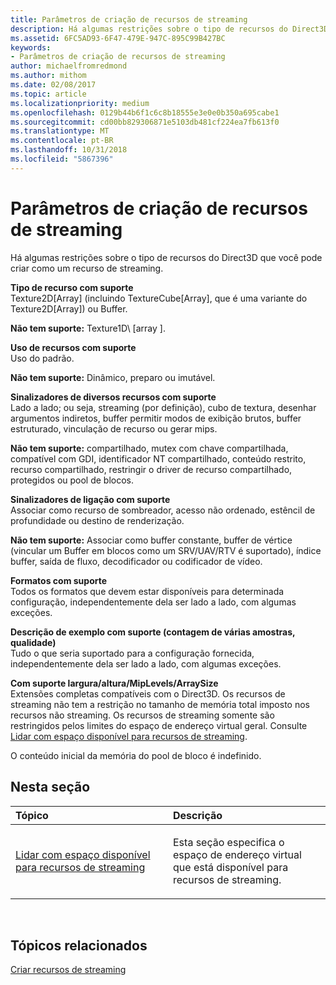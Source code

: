 ```yaml
---
title: Parâmetros de criação de recursos de streaming
description: Há algumas restrições sobre o tipo de recursos do Direct3D que você pode criar como um recurso de streaming.
ms.assetid: 6FC5AD93-6F47-479E-947C-895C99B427BC
keywords:
- Parâmetros de criação de recursos de streaming
author: michaelfromredmond
ms.author: mithom
ms.date: 02/08/2017
ms.topic: article
ms.localizationpriority: medium
ms.openlocfilehash: 0129b44b6f1c6c8b18555e3e0e0b350a695cabe1
ms.sourcegitcommit: cd00bb829306871e5103db481cf224ea7fb613f0
ms.translationtype: MT
ms.contentlocale: pt-BR
ms.lasthandoff: 10/31/2018
ms.locfileid: "5867396"
---
```

# <a name="streaming-resource-creation-parameters"></a>Parâmetros de criação de recursos de streaming


Há algumas restrições sobre o tipo de recursos do Direct3D que você pode criar como um recurso de streaming.

<span id="Supported-Resource-Type"></span><span id="supported-resource-type"></span><span id="SUPPORTED-RESOURCE-TYPE"></span>**Tipo de recurso com suporte**  
Texture2D\[Array\] (incluindo TextureCube\[Array\], que é uma variante do Texture2D\[Array\]) ou Buffer.

**Não tem suporte:** Texture1D\ [array \].

<span id="Supported-Resource-Usage"></span><span id="supported-resource-usage"></span><span id="SUPPORTED-RESOURCE-USAGE"></span>**Uso de recursos com suporte**  
Uso do padrão.

**Não tem suporte:** Dinâmico, preparo ou imutável.

<span id="Supported-Resource-Misc-Flags"></span><span id="supported-resource-misc-flags"></span><span id="SUPPORTED-RESOURCE-MISC-FLAGS"></span>**Sinalizadores de diversos recursos com suporte**  
Lado a lado; ou seja, streaming (por definição), cubo de textura, desenhar argumentos indiretos, buffer permitir modos de exibição brutos, buffer estruturado, vinculação de recurso ou gerar mips.

**Não tem suporte:** compartilhado, mutex com chave compartilhada, compatível com GDI, identificador NT compartilhado, conteúdo restrito, recurso compartilhado, restringir o driver de recurso compartilhado, protegidos ou pool de blocos.

<span id="Supported-Bind-Flags"></span><span id="supported-bind-flags"></span><span id="SUPPORTED-BIND-FLAGS"></span>**Sinalizadores de ligação com suporte**  
Associar como recurso de sombreador, acesso não ordenado, estêncil de profundidade ou destino de renderização.

**Não tem suporte:** Associar como buffer constante, buffer de vértice (vincular um Buffer em blocos como um SRV/UAV/RTV é suportado), índice buffer, saída de fluxo, decodificador ou codificador de vídeo.

<span id="Supported-Formats"></span><span id="supported-formats"></span><span id="SUPPORTED-FORMATS"></span>**Formatos com suporte**  
Todos os formatos que devem estar disponíveis para determinada configuração, independentemente dela ser lado a lado, com algumas exceções.

<span id="Supported-Sample-Description--Multisample-count--quality-"></span><span id="supported-sample-description--multisample-count--quality-"></span><span id="SUPPORTED-SAMPLE-DESCRIPTION--MULTISAMPLE-COUNT--QUALITY-"></span>**Descrição de exemplo com suporte (contagem de várias amostras, qualidade)**  
Tudo o que seria suportado para a configuração fornecida, independentemente dela ser lado a lado, com algumas exceções.

<span id="Supported-Width-Height-MipLevels-ArraySize"></span><span id="supported-width-height-miplevels-arraysize"></span><span id="SUPPORTED-WIDTH-HEIGHT-MIPLEVELS-ARRAYSIZE"></span>**Com suporte largura/altura/MipLevels/ArraySize**  
Extensões completas compatíveis com o Direct3D. Os recursos de streaming não tem a restrição no tamanho de memória total imposto nos recursos não streaming. Os recursos de streaming somente são restringidos pelos limites do espaço de endereço virtual geral. Consulte [Lidar com espaço disponível para recursos de streaming](address-space-available-for-streaming-resources.md).

O conteúdo inicial da memória do pool de bloco é indefinido.

## <a name="span-idin-this-sectionspanin-this-section"></a><span id="in-this-section"></span>Nesta seção


<table>
<colgroup>
<col width="50%" />
<col width="50%" />
</colgroup>
<thead>
<tr class="header">
<th align="left">Tópico</th>
<th align="left">Descrição</th>
</tr>
</thead>
<tbody>
<tr class="odd">
<td align="left"><p><a href="address-space-available-for-streaming-resources.md">Lidar com espaço disponível para recursos de streaming</a></p></td>
<td align="left"><p>Esta seção especifica o espaço de endereço virtual que está disponível para recursos de streaming.</p></td>
</tr>
</tbody>
</table>

 

## <a name="span-idrelated-topicsspanrelated-topics"></a><span id="related-topics"></span>Tópicos relacionados


[Criar recursos de streaming](creating-streaming-resources.md)

 

 




